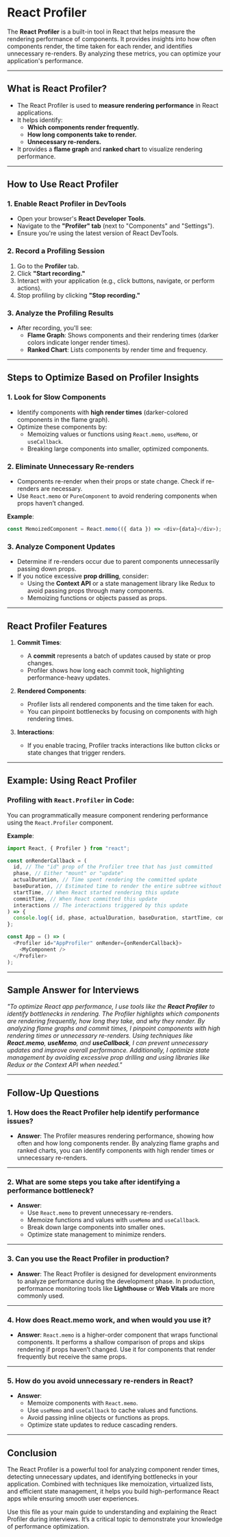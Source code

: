 
# **React Profiler**

The **React Profiler** is a built-in tool in React that helps measure the rendering performance of components. It provides insights into how often components render, the time taken for each render, and identifies unnecessary re-renders. By analyzing these metrics, you can optimize your application's performance.

---

## **What is React Profiler?**

- The React Profiler is used to **measure rendering performance** in React applications.
- It helps identify:
  - **Which components render frequently.**
  - **How long components take to render.**
  - **Unnecessary re-renders.**
- It provides a **flame graph** and **ranked chart** to visualize rendering performance.

---

## **How to Use React Profiler**

### **1. Enable React Profiler in DevTools**
- Open your browser's **React Developer Tools**.
- Navigate to the **"Profiler" tab** (next to "Components" and "Settings").
- Ensure you're using the latest version of React DevTools.

### **2. Record a Profiling Session**
1. Go to the **Profiler** tab.
2. Click **"Start recording."**
3. Interact with your application (e.g., click buttons, navigate, or perform actions).
4. Stop profiling by clicking **"Stop recording."**

### **3. Analyze the Profiling Results**
- After recording, you'll see:
  - **Flame Graph**: Shows components and their rendering times (darker colors indicate longer render times).
  - **Ranked Chart**: Lists components by render time and frequency.

---

## **Steps to Optimize Based on Profiler Insights**

### **1. Look for Slow Components**
- Identify components with **high render times** (darker-colored components in the flame graph).
- Optimize these components by:
  - Memoizing values or functions using `React.memo`, `useMemo`, or `useCallback`.
  - Breaking large components into smaller, optimized components.

### **2. Eliminate Unnecessary Re-renders**
- Components re-render when their props or state change. Check if re-renders are necessary.
- Use `React.memo` or `PureComponent` to avoid rendering components when props haven’t changed.

**Example**:
```javascript
const MemoizedComponent = React.memo(({ data }) => <div>{data}</div>);
```

### **3. Analyze Component Updates**
- Determine if re-renders occur due to parent components unnecessarily passing down props.
- If you notice excessive **prop drilling**, consider:
  - Using the **Context API** or a state management library like Redux to avoid passing props through many components.
  - Memoizing functions or objects passed as props.

---

## **React Profiler Features**

1. **Commit Times**:
   - A **commit** represents a batch of updates caused by state or prop changes.
   - Profiler shows how long each commit took, highlighting performance-heavy updates.

2. **Rendered Components**:
   - Profiler lists all rendered components and the time taken for each.
   - You can pinpoint bottlenecks by focusing on components with high rendering times.

3. **Interactions**:
   - If you enable tracing, Profiler tracks interactions like button clicks or state changes that trigger renders.

---

## **Example: Using React Profiler**

### Profiling with `React.Profiler` in Code:
You can programmatically measure component rendering performance using the `React.Profiler` component.

**Example**:
```javascript
import React, { Profiler } from "react";

const onRenderCallback = (
  id, // The "id" prop of the Profiler tree that has just committed
  phase, // Either "mount" or "update"
  actualDuration, // Time spent rendering the committed update
  baseDuration, // Estimated time to render the entire subtree without memoization
  startTime, // When React started rendering this update
  commitTime, // When React committed this update
  interactions // The interactions triggered by this update
) => {
  console.log({ id, phase, actualDuration, baseDuration, startTime, commitTime });
};

const App = () => (
  <Profiler id="AppProfiler" onRender={onRenderCallback}>
    <MyComponent />
  </Profiler>
);
```

---

## **Sample Answer for Interviews**

*"To optimize React app performance, I use tools like the **React Profiler** to identify bottlenecks in rendering. The Profiler highlights which components are rendering frequently, how long they take, and why they render. By analyzing flame graphs and commit times, I pinpoint components with high rendering times or unnecessary re-renders. Using techniques like **React.memo**, **useMemo**, and **useCallback**, I can prevent unnecessary updates and improve overall performance. Additionally, I optimize state management by avoiding excessive prop drilling and using libraries like Redux or the Context API when needed."*

---

## **Follow-Up Questions**

### **1. How does the React Profiler help identify performance issues?**
- **Answer**: The Profiler measures rendering performance, showing how often and how long components render. By analyzing flame graphs and ranked charts, you can identify components with high render times or unnecessary re-renders.

---

### **2. What are some steps you take after identifying a performance bottleneck?**
- **Answer**:
  - Use `React.memo` to prevent unnecessary re-renders.
  - Memoize functions and values with `useMemo` and `useCallback`.
  - Break down large components into smaller ones.
  - Optimize state management to minimize renders.

---

### **3. Can you use the React Profiler in production?**
- **Answer**: The React Profiler is designed for development environments to analyze performance during the development phase. In production, performance monitoring tools like **Lighthouse** or **Web Vitals** are more commonly used.

---

### **4. How does React.memo work, and when would you use it?**
- **Answer**: `React.memo` is a higher-order component that wraps functional components. It performs a shallow comparison of props and skips rendering if props haven’t changed. Use it for components that render frequently but receive the same props.

---

### **5. How do you avoid unnecessary re-renders in React?**
- **Answer**:
  - Memoize components with `React.memo`.
  - Use `useMemo` and `useCallback` to cache values and functions.
  - Avoid passing inline objects or functions as props.
  - Optimize state updates to reduce cascading renders.

---

## **Conclusion**

The React Profiler is a powerful tool for analyzing component render times, detecting unnecessary updates, and identifying bottlenecks in your application. Combined with techniques like memoization, virtualized lists, and efficient state management, it helps you build high-performance React apps while ensuring smooth user experiences.

Use this file as your main guide to understanding and explaining the React Profiler during interviews. It’s a critical topic to demonstrate your knowledge of performance optimization.
```